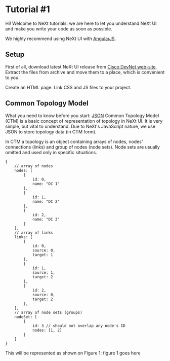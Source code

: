 # Tutorial #1
Hi! Welcome to NeXt tutorials: we are here to let you understand NeXt UI and make you write your code as soon as possible.

We highly recommend using NeXt UI with [AngularJS](http://angularjs.org).

## Setup
First of all, download latest NeXt UI release from [Cisco DevNet web-site](https://developer.cisco.com/site/neXt/). Extract the files from archive and move them to a place, which is convenient to you. 

Create an HTML page. Link CSS and JS files to your project.

## Common Topology Model
What you need to know before you start: [JSON](http://www.json.org)
Common Topology Model (CTM) is a basic concept of representation of topology in NeXt UI. It is very simple, but vital to understand. Due to NeXt's JavaScript nature, we use JSON to store topology data (in CTM form). 

In CTM a topology is an object containing arrays of nodes, nodes' connections (links) and group of nodes (node sets). Node sets are usually omitted and used only in specific situations. 
 
```
{
	// array of nodes
	nodes: [
		{
			id: 0,
			name: "DC 1"
		},
		{
			id: 1,
			name: "DC 2"
        },
		{
			id: 2,
			name: "DC 3"
        }
	],
	// array of links
	links: [
		{
			id: 0,
			source: 0,
			target: 1
		},
		{
			id: 1,
			source: 1,
			target: 2
		},
		{
			id: 2,
			source: 0,
			target: 2
		},
	],
	// array of node sets (groups)
	nodeSet: [
		{
			id: 3 // should not overlap any node's ID
			nodes: [1, 2]
		}
	]
}
```

This will be represented as shown on Figure 1:
figure 1 goes here

